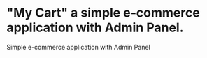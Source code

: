 # "My Cart" a simple e-commerce application with Admin Panel.
Simple e-commerce application with Admin Panel
